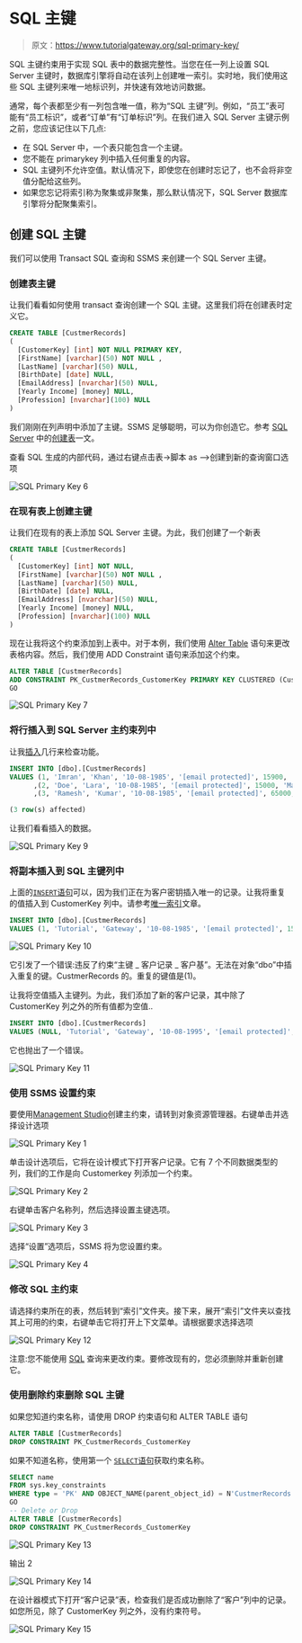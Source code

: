 # SQL 主键

> 原文：<https://www.tutorialgateway.org/sql-primary-key/>

SQL 主键约束用于实现 SQL 表中的数据完整性。当您在任一列上设置 SQL Server 主键时，数据库引擎将自动在该列上创建唯一索引。实时地，我们使用这些 SQL 主键列来唯一地标识列，并快速有效地访问数据。

通常，每个表都至少有一列包含唯一值，称为“SQL 主键”列。例如，“员工”表可能有“员工标识”，或者“订单”有“订单标识”列。在我们进入 SQL Server 主键示例之前，您应该记住以下几点:

*   在 SQL Server 中，一个表只能包含一个主键。
*   您不能在 primarykey 列中插入任何重复的内容。
*   SQL 主键列不允许空值。默认情况下，即使您在创建时忘记了，也不会将非空值分配给这些列。
*   如果您忘记将索引称为聚集或非聚集，那么默认情况下，SQL Server 数据库引擎将分配聚集索引。

## 创建 SQL 主键

我们可以使用 Transact SQL 查询和 SSMS 来创建一个 SQL Server 主键。

### 创建表主键

让我们看看如何使用 transact 查询创建一个 SQL 主键。这里我们将在创建表时定义它。

```sql
CREATE TABLE [CustmerRecords]
(
  [CustomerKey] [int] NOT NULL PRIMARY KEY,
  [FirstName] [varchar](50) NOT NULL ,
  [LastName] [varchar](50) NULL,
  [BirthDate] [date] NULL,
  [EmailAddress] [nvarchar](50) NULL,
  [Yearly Income] [money] NULL,
  [Profession] [nvarchar](100) NULL
)
```

我们刚刚在列声明中添加了主键。SSMS 足够聪明，可以为你创造它。参考 [SQL Server](https://www.tutorialgateway.org/sql/) 中的[创建表](https://www.tutorialgateway.org/sql-create-table/)一文。

查看 SQL 生成的内部代码，通过右键点击表->脚本 as –>创建到新的查询窗口选项

![SQL Primary Key 6](img/99dbb52b94b7b76ff2a1b885632b2bd5.png)

### 在现有表上创建主键

让我们在现有的表上添加 SQL Server 主键。为此，我们创建了一个新表

```sql
CREATE TABLE [CustmerRecords]
(
  [CustomerKey] [int] NOT NULL,
  [FirstName] [varchar](50) NOT NULL ,
  [LastName] [varchar](50) NULL,
  [BirthDate] [date] NULL,
  [EmailAddress] [nvarchar](50) NULL,
  [Yearly Income] [money] NULL,
  [Profession] [nvarchar](100) NULL
)
```

现在让我将这个约束添加到上表中。对于本例，我们使用 [Alter Table](https://www.tutorialgateway.org/sql-alter-table/) 语句来更改表格内容。然后，我们使用 ADD Constraint 语句来添加这个约束。

```sql
ALTER TABLE [CustmerRecords]   
ADD CONSTRAINT PK_CustmerRecords_CustomerKey PRIMARY KEY CLUSTERED (CustomerKey);  
GO
```

![SQL Primary Key 7](img/ee6a3bea0f495e07bf6748d613a83ff9.png)

### 将行插入到 SQL Server 主约束列中

让我[插入](https://www.tutorialgateway.org/sql-insert-statement/)几行来检查功能。

```sql
INSERT INTO [dbo].[CustmerRecords] 
VALUES (1, 'Imran', 'Khan', '10-08-1985', '[email protected]', 15900, 'Skilled Professional')
      ,(2, 'Doe', 'Lara', '10-08-1985', '[email protected]', 15000, 'Management')
      ,(3, 'Ramesh', 'Kumar', '10-08-1985', '[email protected]', 65000, 'Professional')

```

```sql
(3 row(s) affected)
```

让我们看看插入的数据。

![SQL Primary Key 9](img/b62f814e425c38f1a9039726b7f3b18a.png)

### 将副本插入到 SQL 主键列中

上面的[`INSERT`语句](https://www.tutorialgateway.org/sql-insert-statement/)可以，因为我们正在为客户密钥插入唯一的记录。让我将重复的值插入到 CustomerKey 列中。请参考[唯一索引](https://www.tutorialgateway.org/sql-unique-constraint/)文章。

```sql
INSERT INTO [dbo].[CustmerRecords] 
VALUES (1, 'Tutorial', 'Gateway', '10-08-1985', '[email protected]', 15900, 'Skilled Professional')

```

![SQL Primary Key 10](img/b7b55c8f7374f6521c31dc5c1eb99688.png)

它引发了一个错误:违反了约束“主键 _ 客户记录 _ 客户基”。无法在对象“dbo”中插入重复的键。CustmerRecords 的。重复的键值是(1)。

让我将空值插入主键列。为此，我们添加了新的客户记录，其中除了 CustomerKey 列之外的所有值都为空值..

```sql
INSERT INTO [dbo].[CustmerRecords] 
VALUES (NULL, 'Tutorial', 'Gateway', '10-08-1995', '[email protected]', 15900, 'Management')
```

它也抛出了一个错误。

![SQL Primary Key 11](img/a424e3e6d34558349b4d9e452662b529.png)

### 使用 SSMS 设置约束

要使用[Management Studio](https://www.tutorialgateway.org/sql-server-management-studio/)创建主约束，请转到对象资源管理器。右键单击并选择设计选项

![SQL Primary Key 1](img/22e521d41759b66f47bd580dfd2ad4b8.png)

单击设计选项后，它将在设计模式下打开客户记录。它有 7 个不同数据类型的列，我们的工作是向 Customerkey 列添加一个约束。

![SQL Primary Key 2](img/0a1ddf172771f7dd8abec5dc1a5ab3f2.png)

右键单击客户名称列，然后选择设置主键选项。

![SQL Primary Key 3](img/ac599f5c23bebc31ed1eb7702ba5d1ad.png)

选择“设置”选项后，SSMS 将为您设置约束。

![SQL Primary Key 4](img/7b83fc3a24cb59e7770da149d8c40b3c.png)

### 修改 SQL 主约束

请选择约束所在的表，然后转到“索引”文件夹。接下来，展开“索引”文件夹以查找其上可用的约束，右键单击它将打开上下文菜单。请根据要求选择选项

![SQL Primary Key 12](img/3bc1285cf16c6a4d0a31b8c0e8b7372a.png)

注意:您不能使用 [SQL](https://www.tutorialgateway.org/sql/) 查询来更改约束。要修改现有的，您必须删除并重新创建它。

### 使用删除约束删除 SQL 主键

如果您知道约束名称，请使用 DROP 约束语句和 ALTER TABLE 语句

```sql
ALTER TABLE [CustmerRecords]  
DROP CONSTRAINT PK_CustmerRecords_CustomerKey
```

如果不知道名称，使用第一个 [`SELECT`语句](https://www.tutorialgateway.org/sql-select-statement/)获取约束名称。

```sql
SELECT name  
FROM sys.key_constraints  
WHERE type = 'PK' AND OBJECT_NAME(parent_object_id) = N'CustmerRecords';  
GO  
-- Delete or Drop
ALTER TABLE [CustmerRecords]  
DROP CONSTRAINT PK_CustmerRecords_CustomerKey
```

![SQL Primary Key 13](img/2774eb23c5b9e98f8c2768f66be4bc9c.png)

输出 2

![SQL Primary Key 14](img/eff5d5c178ea12c164c9ec2810dba7c4.png)

在设计器模式下打开“客户记录”表，检查我们是否成功删除了“客户”列中的记录。如您所见，除了 CustomerKey 列之外，没有约束符号。

![SQL Primary Key 15](img/82e73bc7083e43a59ea3a65d3dc79ff6.png)